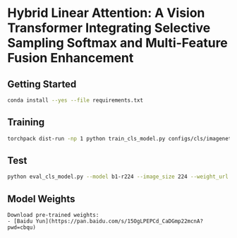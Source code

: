 # Hybrid Linear Attention: A Vision Transformer Integrating Selective Sampling Softmax and Multi-Feature Fusion Enhancement

## Getting Started
```bash
conda install --yes --file requirements.txt
```
## Training
```bash
torchpack dist-run -np 1 python train_cls_model.py configs/cls/imagenet/b1.yaml  --path .exp/cls/imagenet/m1_r224
```
## Test
```bash
python eval_cls_model.py --model b1-r224 --image_size 224 --weight_url xxx.pt
```
## Model Weights
```
Download pre-trained weights:
- [Baidu Yun](https://pan.baidu.com/s/15OgLPEPCd_CaDGmp22mcnA?pwd=cbqu)
```
